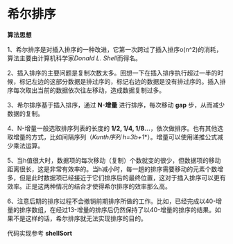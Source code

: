 # 希尔排序
**算法思想**

1、希尔排序是对插入排序的一种改进，它第一次跨过了插入排序o(n^2)的消耗，算法主要由计算机科学家*Donald L. Shell*而得名。

2、插入排序的主要问题是复制次数太多。回想一下在插入排序执行超过一半的时候，标记左边的这部分数据是排过序的，标记右边的数据是没有排过序的。插入排序每次取出当前的数据依次往左移动，造成数据复制过多。

3、希尔排序基于插入排序，通过 **N-增量** 进行排序，每次移动 **gap** 步，从而减少数据的复制。

4、N-增量一般选取排序列表的长度的 **1/2, 1/4, 1/8...**，依次做排序。也有其他选取增量的方式，比如间隔序列（***Kunth*序列 h=3*b+1**）。增量可以使用递推公式减少乘法运算。

5、当h值很大时，数据项的每次移动（复制）个数就变的很少，但数据项的移动距离很长，这是非常有效率的。当h减小时，每一趟的排序需要移动的元素个数增多，但是此时数据项已经接近于它们排序后的最终位置，这对于插入排序可以更有效率。正是这两种情况的结合才使得希尔排序的效率那么高。

6、注意后期的排序过程不会撤销前期排序所做的工作。比如，已经完成以40-增量的排序数组，在经过13-增量的排序后仍然保持了以40-增量的排序的结果。如果不是这样的话，希尔排序就无法实现排序的目的。

代码实现参考 **shellSort**

